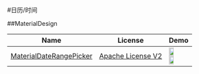 #日历/时间


##MaterialDesign

Name| License |Demo
---|---|---
[MaterialDateRangePicker](https://github.com/borax12/MaterialDateRangePicker) | [Apache License V2](https://www.apache.org/licenses/LICENSE-2.0) | <img src="https://github.com/wasabeef/awesome-android-ui/blob/master/art/MaterialDateRangePicker.png" width="49%"> <img src="https://github.com/wasabeef/awesome-android-ui/blob/master/art/MaterialDateRangePicker2.png" width="49%">